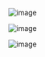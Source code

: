 ![image](https://github.com/user-attachments/assets/df75ffa7-1e87-4d6b-8f02-2669202518ee)


![image](https://github.com/user-attachments/assets/a5828cb3-020c-4443-be3a-49278f8d1b7e)


![image](https://github.com/user-attachments/assets/d291fd5d-a1ca-4664-92b2-88c57b8e6ebc)


